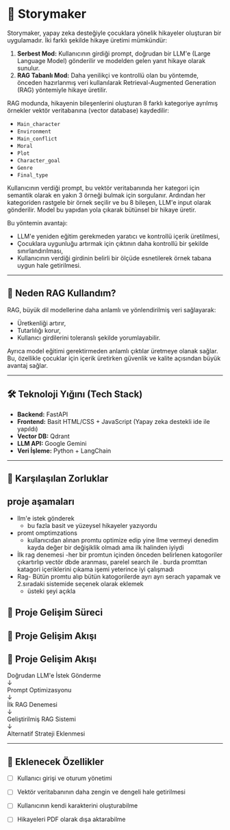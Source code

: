 # 📖 Storymaker

Storymaker, yapay zeka desteğiyle çocuklara yönelik hikayeler oluşturan bir uygulamadır. İki farklı şekilde hikaye üretimi mümkündür:

1. **Serbest Mod:** Kullanıcının girdiği prompt, doğrudan bir LLM'e (Large Language Model) gönderilir ve modelden gelen yanıt hikaye olarak sunulur.
2. **RAG Tabanlı Mod:** Daha yenilikçi ve kontrollü olan bu yöntemde, önceden hazırlanmış veri kullanılarak Retrieval-Augmented Generation (RAG) yöntemiyle hikaye üretilir.

RAG modunda, hikayenin bileşenlerini oluşturan 8 farklı kategoriye ayrılmış örnekler vektör veritabanına (vector database) kaydedilir:
- `Main_character`
- `Environment`
- `Main_conflict`
- `Moral`
- `Plot`
- `Character_goal`
- `Genre`
- `Final_type`

Kullanıcının verdiği prompt, bu vektör veritabanında her kategori için semantik olarak en yakın 3 örneği bulmak için sorgulanır. Ardından her kategoriden rastgele bir örnek seçilir ve bu 8 bileşen, LLM'e input olarak gönderilir. Model bu yapıdan yola çıkarak bütünsel bir hikaye üretir.

Bu yöntemin avantajı:
- LLM'e yeniden eğitim gerekmeden yaratıcı ve kontrollü içerik üretilmesi,
- Çocuklara uygunluğu artırmak için çıktının daha kontrollü bir şekilde sınırlandırılması,
- Kullanıcının verdiği girdinin belirli bir ölçüde esnetilerek örnek tabana uygun hale getirilmesi.

---

## 🤖 Neden RAG Kullandım?

RAG, büyük dil modellerine daha anlamlı ve yönlendirilmiş veri sağlayarak:
- Üretkenliği artırır,
- Tutarlılığı korur,
- Kullanıcı girdilerini toleranslı şekilde yorumlayabilir.

Ayrıca model eğitimi gerektirmeden anlamlı çıktılar üretmeye olanak sağlar. Bu, özellikle çocuklar için içerik üretirken güvenlik ve kalite açısından büyük avantaj sağlar.

---

## 🛠️ Teknoloji Yığını (Tech Stack)

- **Backend:** FastAPI
- **Frontend:** Basit HTML/CSS + JavaScript (Yapay zeka destekli ide ile yapıldı)
- **Vector DB:** Qdrant
- **LLM API:** Google Gemini 
- **Veri İşleme:** Python + LangChain

---

## 🧩 Karşılaşılan Zorluklar
## proje aşamaları 
- llm'e istek gönderek
    - bu fazla basit ve yüzeysel hikayeler yazıyordu
- promt omptimzations
    - kullanıcıdan alınan promtu optimize edip yine llme vermeyi denedim kayda değer bir değişiklik olmadı ama ilk halinden iyiydi
- İlk rag denemesi
     -her bir promtun içinden önceden belirlenen katogoriler çıkartırlıp vectör dbde aranması, parelel search ile . burda promttan katagori içeriklerini çıkama işemi yeterince iyi çalışmadı
- Rag- Bütün promtu alıp bütün katogorilerde ayrı ayrı serach yapamak ve 2.sıradaki sistemide seçenek olarak eklemek
    - üsteki şeyi açıkla


## 🚀 Proje Gelişim Süreci

## 🚀 Proje Gelişim Akışı

## 🚀 Proje Gelişim Akışı

Doğrudan LLM'e İstek Gönderme  
↓  
Prompt Optimizasyonu  
↓  
İlk RAG Denemesi  
↓  
Geliştirilmiş RAG Sistemi  
↓  
Alternatif Strateji Eklenmesi




---

## 🚧 Eklenecek Özellikler

- [ ] Kullanıcı girişi ve oturum yönetimi
- [ ] Vektör veritabanının daha zengin ve dengeli hale getirilmesi
- [ ] Kullanıcının kendi karakterini oluşturabilme
- [ ] Hikayeleri PDF olarak dışa aktarabilme

